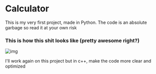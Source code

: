 # Calculator
This is my very first project, made in Python. The code is an absolute garbage so read it at your own risk

### This is how this shit looks like (pretty awesome right?)
![img](https://github.com/ClermontJudicael/Calculator/assets/135115381/94cfefd0-1751-4529-9baa-b7ac185313e5)

I'll work again on this project but in c++, make the code more clear and optimized

